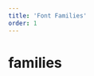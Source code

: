 ```yaml
---
title: 'Font Families'
order: 1
---
```


# families

<pattern path="src/pages/Foundations/Typography/fontFamilies/Previews/font-families"></pattern>
